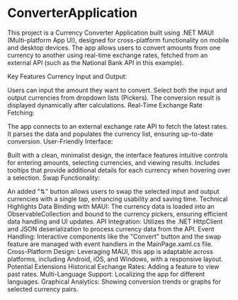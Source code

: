 # ConverterApplication
This project is a Currency Converter Application built using .NET MAUI (Multi-platform App UI), designed for cross-platform functionality on mobile and desktop devices. The app allows users to convert amounts from one currency to another using real-time exchange rates, fetched from an external API (such as the National Bank API in this example).

Key Features
Currency Input and Output:

Users can input the amount they want to convert.
Select both the input and output currencies from dropdown lists (Pickers).
The conversion result is displayed dynamically after calculations.
Real-Time Exchange Rate Fetching:

The app connects to an external exchange rate API to fetch the latest rates.
It parses the data and populates the currency list, ensuring up-to-date conversion.
User-Friendly Interface:

Built with a clean, minimalist design, the interface features intuitive controls for entering amounts, selecting currencies, and viewing results.
Includes tooltips that provide additional details for each currency when hovering over a selection.
Swap Functionality:

An added "⇅" button allows users to swap the selected input and output currencies with a single tap, enhancing usability and saving time.
Technical Highlights
Data Binding with MAUI: The currency data is loaded into an ObservableCollection and bound to the currency pickers, ensuring efficient data handling and UI updates.
API Integration: Utilizes the .NET HttpClient and JSON deserialization to process currency data from the API.
Event Handling: Interactive components like the "Convert" button and the swap feature are managed with event handlers in the MainPage.xaml.cs file.
Cross-Platform Design: Leveraging MAUI, this app is adaptable across platforms, including Android, iOS, and Windows, with a responsive layout.
Potential Extensions
Historical Exchange Rates: Adding a feature to view past rates.
Multi-Language Support: Localizing the app for different languages.
Graphical Analytics: Showing conversion trends or graphs for selected currency pairs.
